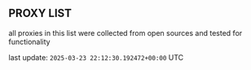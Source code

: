 ## PROXY LIST

all proxies in this list were collected from open sources and tested for functionality

last update: `2025-03-23 22:12:30.192472+00:00` UTC